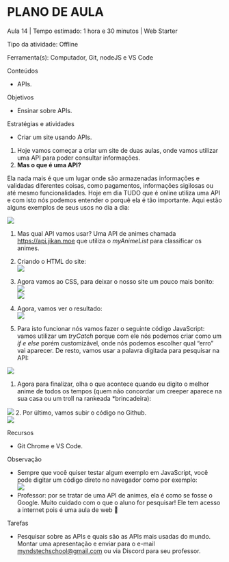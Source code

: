# __PLANO DE AULA__

Aula 14 | Tempo estimado: 1 hora e 30 minutos | Web Starter

Tipo da atividade: Offline

Ferramenta\(s\): Computador, Git, nodeJS e VS Code

Conteúdos

- APIs\.

Objetivos

- Ensinar sobre APIs\.

Estratégias e atividades

- Criar um site usando APIs\.

1. Hoje vamos começar a criar um site de duas aulas, onde vamos utilizar uma API para poder consultar informações\.
2. __Mas o que é uma API?__

Ela nada mais é que um lugar onde são armazenadas informações e validadas diferentes coisas, como pagamentos, informações sigilosas ou até mesmo funcionalidades\. Hoje em dia TUDO que é online utiliza uma API e com isto nós podemos entender o porquê ela é tão importante\. Aqui estão alguns exemplos de seus usos no dia a dia:

  
![](https://raw.githubusercontent.com/YanBarbosaLouzada/docx-to-md/master/imagens/img_1758290911778641400.png) 

1. Mas qual API vamos usar? Uma API de animes chamada [https://api\.jikan\.moe](https://api.jikan.moe) que utiliza o *myAnimeList* para classificar os animes\.
2. Criando o HTML do site:  
![](https://raw.githubusercontent.com/YanBarbosaLouzada/docx-to-md/master/imagens/img_1758290911778641400.png) 
3. Agora vamos ao CSS, para deixar o nosso site um pouco mais bonito:   
![](https://raw.githubusercontent.com/YanBarbosaLouzada/docx-to-md/master/imagens/img_1758290911778641400.png)  
![](https://raw.githubusercontent.com/YanBarbosaLouzada/docx-to-md/master/imagens/img_1758290911778641400.png)
4. Agora, vamos ver o resultado:  
![](https://raw.githubusercontent.com/YanBarbosaLouzada/docx-to-md/master/imagens/img_1758290911778641400.png)  

5. Para isto funcionar nós vamos fazer o seguinte código JavaScript: vamos utilizar um *tryCatch* porque com ele nós podemos criar como um *if e else* porém customizável, onde nós podemos escolher qual “erro” vai aparecer\. De resto, vamos usar a palavra digitada para pesquisar na API:

  
![](https://raw.githubusercontent.com/YanBarbosaLouzada/docx-to-md/master/imagens/img_1758290911778641400.png)

1. Agora para finalizar, olha o que acontece quando eu digito o melhor anime de todos os tempos \(quem não concordar um creeper aparece na sua casa ou um troll na rankeada \*brincadeira\):  
  
![](https://raw.githubusercontent.com/YanBarbosaLouzada/docx-to-md/master/imagens/img_1758290911793296600.png)
2. Por último, vamos subir o código no Github\.  
![](https://raw.githubusercontent.com/YanBarbosaLouzada/docx-to-md/master/imagens/img_1758290911796680100.png)	

Recursos

- Git Chrome e VS Code\.

Observação

- Sempre que você quiser testar algum exemplo em JavaScript, você pode digitar um código direto no navegador como por exemplo:  
![](https://raw.githubusercontent.com/YanBarbosaLouzada/docx-to-md/master/imagens/img_1758290911798782400.png)
- Professor: por se tratar de uma API de animes, ela é como se fosse o Google\. Muito cuidado com o que o aluno for pesquisar\! Ele tem acesso a internet pois é uma aula de web 🙂

Tarefas

- Pesquisar sobre as APIs e quais são as APIs mais usadas do mundo\. Montar uma apresentação e enviar para o e\-mail [myndstechschool@gmail\.com](mailto:myndstechschool@gmail.com) ou via Discord para seu professor\.

